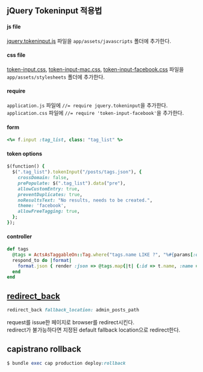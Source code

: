 ## jQuery Tokeninput 적용법
#### js file
[jquery.tokeninput.js](https://github.com/loopj/jquery-tokeninput/blob/master/src/jquery.tokeninput.js) 파일을 `app/assets/javascripts` 폴더에 추가한다.  
#### css file
[token-input.css](https://github.com/loopj/jquery-tokeninput/blob/master/styles/token-input.css), [token-input-mac.css](https://github.com/loopj/jquery-tokeninput/blob/master/styles/token-input.css), [token-input-facebook.css](https://github.com/loopj/jquery-tokeninput/blob/master/styles/token-input-facebook.css) 파일을 `app/assets/stylesheets` 폴더에 추가한다.
#### require
`application.js` 파일에 `//= require jquery.tokeninput`을 추가한다.  
`application.css` 파일에 `//= require 'token-input-facebook'`을 추가한다.  
#### form
```ruby
<%= f.input :tag_list, class: "tag_list" %>
```
#### token options
```ruby
$(function() {
  $(".tag_list").tokenInput("/posts/tags.json"), {
    crossDomain: false,
    prePopulate: $(".tag_list").data("pre"),
    allowCustomEntry: true,
    preventDuplicates: true,
    noResultsText: "No results, needs to be created.",
    theme: 'facebook',
    allowFreeTagging: true,
  };
});
```
#### controller
```ruby
def tags 
  @tags = ActsAsTaggableOn::Tag.where("tags.name LIKE ?", "%#{params[:q]}%") 
  respond_to do |format|
    format.json { render :json => @tags.map{|t| {:id => t.name, :name => t.name }}}
  end
end
```

## [redirect_back](https://api.rubyonrails.org/classes/ActionController/Redirecting.html)
```ruby
redirect_back fallback_location: admin_posts_path
```
request를 issue한 페이지로 browser를 redirect시킨다.  
redirect가 불가능하다면 지정된 default fallback location으로 redirect한다.

## capistrano rollback
```ruby
$ bundle exec cap production deploy:rollback
```
